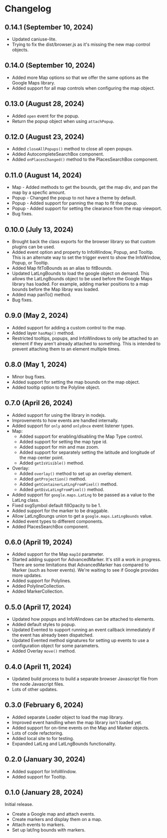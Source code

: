 # Changelog

## 0.14.1 (September 10, 2024)

- Updated caniuse-lite.
- Trying to fix the dist/browser.js as it's missing the new map control objects.

## 0.14.0 (September 10, 2024)

- Added more Map options so that we offer the same options as the Google Maps library.
- Added support for all map controls when configuring the map object.

## 0.13.0 (August 28, 2024)

- Added `open` event for the popup.
- Return the popup object when using `attachPopup`.

## 0.12.0 (August 23, 2024)

- Added `closeAllPopups()` method to close all open popups.
- Added AutocompleteSearchBox component.
- Added `onPlacesChanged()` method to the PlacesSearchBox component.

## 0.11.0 (August 14, 2024)

- Map - Added methods to get the bounds, get the map div, and pan the map by a specfic amount.
- Popup - Changed the popup to not have a theme by default.
- Popup - Added support for panning the map to fit the popup.
- Popup - Added support for setting the clearance from the map viewport.
- Bug fixes.

## 0.10.0 (July 13, 2024)

- Brought back the class exports for the browser library so that custom plugins can be used.
- Added event option and property to InfoWindow, Popup, and Tooltip. This is an alternate way to set the trigger event to show the InfoWindow, Popup, or Tooltip.
- Added Map fitToBounds as an alias to fitBounds.
- Updated LatLngBounds to load the google object on demand. This allows the LatLngBounds object to be used before the Google Maps library has loaded. For example, adding marker positions to a map bounds before the Map libray was loaded.
- Added map panTo() method.
- Bug fixes.

## 0.9.0 (May 2, 2024)

- Added support for adding a custom control to the map.
- Added layer `hasMap()` method.
- Restricted tooltips, popups, and InfoWindows to only be attached to an element if they aren't already attached to something. This is intended to prevent attaching them to an element multiple times.

## 0.8.0 (May 1, 2024)

- Minor bug fixes.
- Added support for setting the map bounds on the map object.
- Added tooltip option to the Polyline object.

## 0.7.0 (April 26, 2024)

- Added support for using the library in nodejs.
- Improvements to how events are handled internally.
- Added support for `only` aond `onlyOnce` event listener types.
- Map:
  - Added support for enabling/disabling the Map Type control.
  - Added support for setting the map type id.
  - Added support for min and max zoom.
  - Added support for separately setting the latitude and longitude of the map center point.
  - Added `getIsVisible()` method.
- Overlay:
  - Added `overlay()` method to set up an overlay element.
  - Added `getProjection()` method.
  - Added `getContainerLatLngFromPixel()` method.
  - Added `getDivLatLngFromPixel()` method.
- Added support for `google.maps.LatLng` to be passed as a value to the LatLng class.
- Fixed svgSymbol default fillOpacity to be 1.
- Added support for the marker to be draggable.
- Allow LatLngBoungs union to get a `google.maps.LatLngBounds` value.
- Added event types to different components.
- Added PlacesSearchBox component.
  
## 0.6.0 (April 19, 2024)

- Added support for the Map `mapId` parameter.
- Started adding support for AdvancedMarker. It's still a work in progress. There are some limitations that AdvancedMarker has compared to Marker (such as hover events). We're waiting to see if Google provides more updates.
- Added support for Polylines.
- Added PolylineCollection.
- Added MarkerCollection.

## 0.5.0 (April 17, 2024)

- Updated how popups and InfoWindows can be attached to elements.
- Added default styles to popup.
- Updated Evented to support running an event callback immediately if the event has already been dispatched.
- Updated Evented method signatures for setting up events to use a configuration object for some parameters.
- Added Overlay `move()` method.

## 0.4.0 (April 11, 2024)

- Updated build process to build a separate browser Javascript file from the node Javascript files.
- Lots of other updates.

## 0.3.0 (February 6, 2024)

- Added separate Loader object to load the map library.
- Improved event handling when the map library isn't loaded yet.
- Added support for on-time events on the Map and Marker objects.
- Lots of code refactoring.
- Added local site to for testing.
- Expanded LatLng and LatLngBounds functionality.

## 0.2.0 (January 30, 2024)

- Added support for InfoWindow.
- Added support for Tooltip.

## 0.1.0 (January 28, 2024)

Initial release.

- Create a Google map and attach events.
- Create markers and display them on a map.
- Attach events to markers.
- Set up lat/lng bounds with markers.
